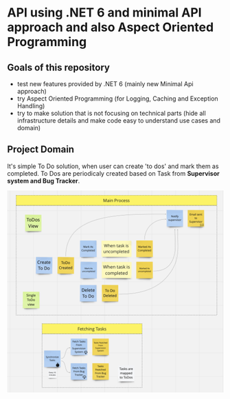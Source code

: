 # API using .NET 6 and minimal API approach and also Aspect Oriented Programming


## Goals of this repository 
- test new features provided by .NET 6 (mainly new Minimal Api approach)
- try Aspect Oriented Programming (for Logging, Caching and Exception Handling)
- try to make solution that is not focusing on technical parts (hide all infrastructure details and make code easy to understand use cases and domain) 

## Project Domain

It's simple To Do solution, when user can create 'to dos' and mark them as completed. To Dos are periodicaly created based on Task from **Supervisor system and Bug Tracker**. 

![TODo Domain](./docs/ToDo_Domain.png)
